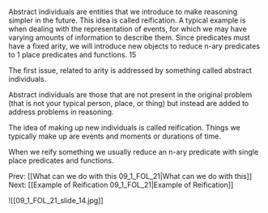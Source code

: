 ﻿Abstract individuals are entities that we introduce to make reasoning simpler in the future.
This idea is called reification.
A typical example is when dealing with the representation of events, for which we may have varying amounts of information to describe them. 
Since predicates must have a fixed arity, we will introduce new objects to reduce n-ary predicates to 1 place predicates and functions.
15

The first issue, related to arity is addressed by something called abstract individuals.

Abstract individuals are those that are not present in the original problem (that is not your typical person, place, or thing) but instead are added to address problems in reasoning.

The idea of making up new individuals is called reification. Things we typically make up are events and moments or durations of time.

When we reify something we usually reduce an n-ary predicate with single place predicates and functions.



Prev: [[What can we do with this 09_1_FOL_21|What can we do with this]]
Next: [[Example of Reification 09_1_FOL_21|Example of Reification]]

![[09_1_FOL_21_slide_14.jpg]]
